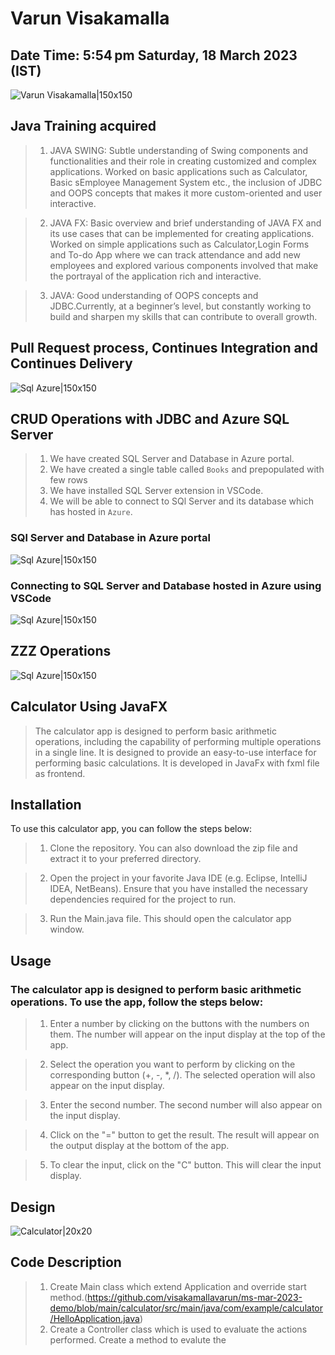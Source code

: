 # Varun Visakamalla

## Date Time:  5:54 pm Saturday, 18 March 2023 (IST)

![Varun Visakamalla|150x150](./Documentation/Images/Varun-V.PNG)


## Java Training acquired


> 1. JAVA SWING: Subtle understanding of Swing components and functionalities and their role in creating customized and complex applications. Worked on basic applications such as Calculator, Basic sEmployee Management System etc., the inclusion of JDBC and OOPS concepts that makes it more custom-oriented and user interactive.

> 2. JAVA FX: Basic overview and brief understanding of JAVA FX and its use cases that can be implemented for creating applications. Worked on simple applications such as Calculator,Login Forms and To-do App where we can track attendance and add new employees and explored various components involved that make the portrayal of the application rich and interactive.

> 3. JAVA: Good understanding of OOPS concepts and JDBC.Currently, at a beginner’s level, but constantly working to build and sharpen my skills that can contribute to overall growth.

## Pull Request process, Continues Integration and Continues Delivery

![Sql Azure|150x150](./Documentation/Images/PR-CI-CD.PNG)

## CRUD Operations with JDBC and Azure SQL Server

> 1. We have created SQL Server and Database in Azure portal.
> 1. We have created a single table called `Books` and prepopulated with few rows 
> 1. We have installed SQL Server extension in VSCode.
> 1. We will be able to connect to SQl Server and its database which has hosted in `Azure`.

### SQl Server and Database in Azure portal
![Sql Azure|150x150](./Documentation/Images/SqlAzure.PNG)

### Connecting to SQL Server and Database hosted in Azure using VSCode
![Sql Azure|150x150](./Documentation/Images/ConnectingSqlServerUsingVSCode.PNG)

## ZZZ Operations
![Sql Azure|150x150](./Documentation/Images/CRUD.PNG)



## Calculator Using JavaFX 

> The calculator app is designed to perform basic arithmetic operations, including the capability of performing multiple operations in a single line. It is designed to provide an easy-to-use interface for performing basic calculations. It is developed in JavaFx with fxml file as frontend.

## Installation

To use this calculator app, you can follow the steps below:

> 1. Clone the repository. You can also download the zip file and extract it to your preferred directory.

> 2. Open the project in your favorite Java IDE (e.g. Eclipse, IntelliJ IDEA, NetBeans). Ensure that you have installed the necessary dependencies required for the project to run.

> 3. Run the Main.java file. This should open the calculator app window. 


## Usage

### The calculator app is designed to perform basic arithmetic operations. To use the app, follow the steps below:

> 1. Enter a number by clicking on the buttons with the numbers on them. The number will appear on the input display at the top of the app.

> 2. Select the operation you want to perform by clicking on the corresponding button (+, -, *, /). The selected operation will also appear on the input display.

> 3. Enter the second number. The second number will also appear on the input display.

> 4. Click on the "=" button to get the result. The result will appear on the output display at the bottom of the app.

> 5. To clear the input, click on the "C" button. This will clear the input display.

## Design 

![Calculator|20x20](./Documentation/Images/Calculator.PNG)

## Code Description

> 1. Create Main class which extend Application and override start method.(https://github.com/visakamallavarun/ms-mar-2023-demo/blob/main/calculator/src/main/java/com/example/calculator/HelloApplication.java)
> 2. Create a Controller class which is used to evaluate the actions performed. Create a method to evalute the 

